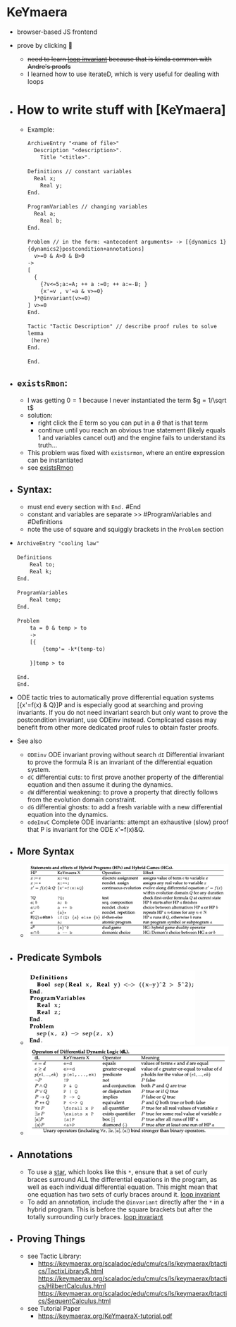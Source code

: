 KeYmaera
========
- browser-based JS frontend
- prove by clicking 🤮
  - ~~need to learn [loop invariant](https://github.com/n-crespo/NASA-2023/blob/master/pages/loopinvariant.md) because that is kinda common with Andre's proofs~~
  - I learned how to use iterateD, which is very useful for dealing with loops

- # How to write stuff with [KeYmaera]
	- Example: 
	  ```KeYmaera
	  ArchiveEntry "<name of file>"
	  	Description "<description>".
	      Title "<title>".
	  
	  Definitions // constant variables
	  	Real x;
	      Real y;
	  End. 
	  
	  ProgramVariables // changing variables
	  	Real a;
	      Real b;
	  End.
	  
	  Problem // in the form: <antecedent arguments> -> [{dynamics 1}{dynamics2}postcondition+annotations]                              
	    v>=0 & A>0 & B>0
	  ->
	  [
	    {
	      {?v<=5;a:=A; ++ a :=0; ++ a:=-B; }
	      {x'=v , v'=a & v>=0}
	    }*@invariant(v>=0)
	  ] v>=0
	  End.
	  
	  Tactic "Tactic Description" // describe proof rules to solve lemma
	   (here)
	  End.
	  
	  End. 
	  ```
- ## `existsRmon`:
	- I was getting $0 = 1$ because I never instantiated the term $g = 1/\sqrt t$
	- solution:
		- right click the $E$ term so you can put in a $\theta$ that is that term
		- continue until you reach an obvious true statement (likely equals 1 and variables cancel out) and the engine fails to understand its truth...
	- This problem was fixed with `existsrmon`, where an entire expression can be instantiated 
    - see [existsRmon](https://github.com/n-crespo/NASA-2023/blob/master/pages/existsRmon.md)

- ## Syntax:
	- must end every section with `End.` #End
	- constant and variables are separate  >> #ProgramVariables and #Definitions
	- note the use of square and squiggly brackets in the `Problem` section
-
  ```keymaera
  ArchiveEntry "cooling law"
  
  Definitions
      Real to;
      Real k;
  End.
  
  ProgramVariables
      Real temp;
  End. 
  
  Problem
      ta = 0 & temp > to
      ->
      [{
          {temp'= -k*(temp-to)
          
      }]temp > to
   
  End.
  End.
  ```
- ODE tactic tries to automatically prove differential equation systems [{x'=f(x) & Q}]P and is especially good at searching and proving invariants. If you do not need invariant search but only want to prove the postcondition invariant, use ODEinv instead. Complicated cases may benefit from other more dedicated proof rules to obtain faster proofs.
- See also
	- `ODEinv` ODE invariant proving without search
	  `dI` Differential invariant to prove the formula R is an invariant of the differential equation system.  
	- `dC` differential cuts: to first prove another property of the differential equation and then assume it during the dynamics.
	- `dW` differential weakening: to prove a property that directly follows from the evolution domain constraint.
	- `dG` differential ghosts: to add a fresh variable with a new differential equation into the dynamics.
	- `odeInvC` Complete ODE invariants: attempt an exhaustive (slow) proof that P is invariant for the ODE x'=f(x)&Q.
- ## More Syntax
  - ![image.png](https://github.com/n-crespo/NASA-2023/blob/master/assets/image_1689884169584_0.png)
- ## Predicate Symbols
  - ![image.png](https://github.com/n-crespo/NASA-2023/blob/master/assets/image_1689883975373_0.png)
  - ![image.png](https://github.com/n-crespo/NASA-2023/blob/master/assets/image_1689884624944_0.png)
- ## Annotations
  - To use a [star](https://github.com/n-crespo/NASA-2023/blob/master/pages/star.md), which looks like this `*`, ensure that a set of curly braces surround ALL the differential equations in the program, as well as each individual differential equation. This might mean that one equation has two sets of curly braces around it. [loop invariant](https://github.com/n-crespo/NASA-2023/blob/master/pages/loopinvariant.md)
  - To add an annotation, include the `@invariant` directly after the `*` in a hybrid program. This is before the square brackets but after the totally surrounding curly braces. [loop invariant](https://github.com/n-crespo/NASA-2023/blob/master/pages/loopinvariant.md)
- ## Proving Things
	- see Tactic Library:
		- https://keymaerax.org/scaladoc/edu/cmu/cs/ls/keymaerax/btactics/TactixLibrary$.html
		  https://keymaerax.org/scaladoc/edu/cmu/cs/ls/keymaerax/btactics/HilbertCalculus.html
		  https://keymaerax.org/scaladoc/edu/cmu/cs/ls/keymaerax/btactics/SequentCalculus.html  
	- see Tutorial Paper
		- https://keymaerax.org/KeYmaeraX-tutorial.pdf
